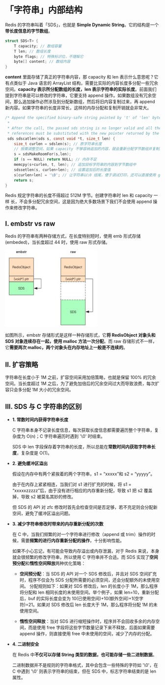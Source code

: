 # **「字符串」内部结构**

Redis 的字符串叫着「SDS」，也就是 **Simple Dynamic String**。它的结构是一个**带长度信息的字节数组**。

```C
struct SDS<T> {
    T capacity; // 数组容量
    T len; // 数组长度
    byte flags; // 特殊标识位，不理睬它 
    byte[] content; // 数组内容
}
```

**content** 里面存储了真正的字符串内容，那 capacity 和 len 表示什么意思呢？它有点类似于 Java 语言的 ArrayList 结构，需要比实际的内容长度多分配一些冗余空间。**capacity 表示所分配数组的长度，len 表示字符串的实际长度**。前面我们提到字符串是可以修改的字符串，它要支持 append 操作。如果数组没有冗余空间，那么追加操作必然涉及到分配新数组，然后将旧内容复制过来，再 append 新内容。如果字符串的长度非常长，这样的内存分配和复制开销就会非常大。

```C
/* Append the specified binary-safe string pointed by 't' of 'len' bytes to the * end of the specified sds string 's'.
 *
 * After the call, the passed sds string is no longer valid and all the
 * references must be substituted with the new pointer returned by the call. */ 
 sds sdscatlen(sds s, const void *t, size_t len) {
    size_t curlen = sdslen(s); // 原字符串长度
    // 按需调整空间，如果 capacity 不够容纳追加的内容，就会重新分配字节数组并复制原字符串的内容到新数组中
    s = sdsMakeRoomFor(s,len);
    if (s == NULL) return NULL; // 内存不足
    memcpy(s+curlen, t, len); // 追加目标字符串的内容到字节数组中
    sdssetlen(s, curlen+len); // 设置追加后的长度值
    s[curlen+len] = '\0'; // 让字符串以\0 结尾，便于调试打印，还可以直接使用 glibc 的字符串函数进行操作
    return s; 
}
```

Redis 规定字符串的长度不得超过 512M 字节。创建字符串时 len 和 capacity 一样 长，不会多分配冗余空间，这是因为绝大多数场景下我们不会使用 append 操作来修改字符串。

## **I. embstr vs raw**

Redis 的字符串有两种存储方式，在长度特别短时，使用 emb 形式存储 (embeded)，当长度超过 44 时，使用 raw 形式存储。

<img src="./images/sds.png" width="300" height="250" alt="skiplist1" align=center/>

如图所示，embstr 存储形式是这样一种存储形式，它**将 RedisObject 对象头和 SDS 对象连续存在一起，使用 malloc 方法一次分配**。而 raw 存储形式不一样，它**需要两次 malloc，两个对象头在内存地址上一般是不连续的**。

## **II. 扩容策略**

字符串在长度小于 1M 之前，扩容空间采用加倍策略，也就是保留 100% 的冗余空间。当长度超过 1M 之后，为了避免加倍后的冗余空间过大而导致浪费，每次扩容只会多分配 1M 大小的冗余空间。

## **III. SDS 与 C 字符串的区别**

- **1. 常数时间内获得字符串长度**

    C 字符串本身不记录长度信息，每次获取长度信息都需要遍历整个字符串，复杂度为 O(n)；C 字符串遍历时遇到 '\0' 时结束。

    SDS 中 len 字段保存着字符串的长度，所以总能在**常数时间内获取字符串长度**，复杂度是 O(1)。

- **2. 避免缓冲区溢出**

    假设在内存中有两个紧挨着的两个字符串，s1 = “xxxxx”和 s2 = “yyyyy”。

    由于在内存上紧紧相连，当我们对 s1 进行扩充的时候，将 s1 = “xxxxxzzzzz”后，由于没有进行相应的内存重新分配，导致 s1 把 s2 覆盖掉，导致 s2 被莫名其妙的修改。

    但 SDS 的 API 对 zfc 修改时首先会检查空间是否足够，若不充足则会分配新空间，避免了缓冲区溢出问题。

- **3. 减少字符串修改时带来的内存重新分配的次数**

    在 C 中，当我们频繁的对一个字符串进行修改（append 或 trim）操作的时候，需要**频繁的进行内存重新分配的操作**，十分影响性能。

    如果不小心忘记，有可能会导致内存溢出或内存泄漏，对于 Redis 来说，本身就会很频繁的修改字符串，所以使用 C 字符串并不合适。而 SDS 实现了**空间预分配**和**惰性空间释放**两种优化策略：  

    - **空间预分配**：当 SDS 的 API 对一个 SDS 修改后，并且对 SDS 空间扩充时，程序不仅会为 SDS 分配所需要的必须空间，还会分配额外的未使用空间。
    分配规则如下：如果对 SDS 修改后，len 的长度小于 1M，那么程序将分配和 len 相同长度的未使用空间。举个例子，如果 len=10，重新分配后，buf 的实际长度会变为 10(已使用空间)+10(额外空间)+1(空字符)=21。如果对 SDS 修改后 len 长度大于 1M，那么程序将分配 1M 的未使用空间。

    - **惰性空间释放**：当对 SDS 进行缩短操作时，程序并不会回收多余的内存空间，而是使用 free 字段将这些字节数量记录下来不释放，后面如果需要 append 操作，则直接使用 free 中未使用的空间，减少了内存的分配。

- **4. 二进制安全**

    在 Redis 中**不仅可以存储 String 类型的数据，也可能存储一些二进制数据**。

    二进制数据并不是规则的字符串格式，其中会包含一些特殊的字符如 '\0'，在 C 中遇到 '\0' 则表示字符串的结束，但在 SDS 中，标志字符串结束的是 len 属性。